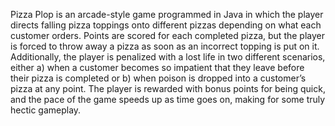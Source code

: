 Pizza Plop is an arcade-style game programmed in Java in which the player directs falling pizza toppings onto different pizzas depending on what each customer orders. Points are scored for each completed pizza, but the player is forced to throw away a pizza as soon as an incorrect topping is put on it. Additionally, the player is penalized with a lost life in two different scenarios, either a) when a customer becomes so impatient that they leave before their pizza is completed or b) when poison is dropped into a customer’s pizza at any point. The player is rewarded with bonus points for being quick, and the pace of the game speeds up as time goes on, making for some truly hectic gameplay.
